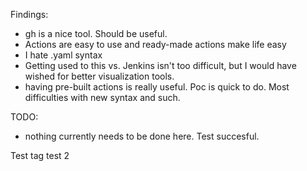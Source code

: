 Findings:
- gh is a nice tool. Should be useful.
- Actions are easy to use and ready-made actions make life easy
- I hate .yaml syntax
- Getting used to this vs. Jenkins isn't too difficult, but I would have wished for better visualization tools.
- having pre-built actions is really useful. Poc is quick to do. Most difficulties with new syntax and such. 

TODO:
- nothing currently needs to be done here. Test succesful.

Test tag test 2